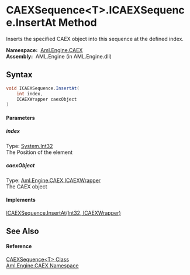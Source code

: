 CAEXSequence&lt;T>.ICAEXSequence.InsertAt Method
================================================
Inserts the specified CAEX object into this sequence at the defined index.

  **Namespace:**  [Aml.Engine.CAEX][1]  
  **Assembly:**  AML.Engine (in AML.Engine.dll)

Syntax
------

```csharp
void ICAEXSequence.InsertAt(
	int index,
	ICAEXWrapper caexObject
)
```

#### Parameters

##### *index*
Type: [System.Int32][2]  
The Position of the element

##### *caexObject*
Type: [Aml.Engine.CAEX.ICAEXWrapper][3]  
The CAEX object

#### Implements
[ICAEXSequence.InsertAt(Int32, ICAEXWrapper)][4]  


See Also
--------

#### Reference
[CAEXSequence&lt;T> Class][5]  
[Aml.Engine.CAEX Namespace][1]  

[1]: ../README.md
[2]: https://docs.microsoft.com/dotnet/api/system.int32
[3]: ../ICAEXWrapper/README.md
[4]: ../ICAEXSequence/InsertAt.md
[5]: README.md
[6]: https://www.automationml.org
[7]: ../../icons/logoShade.png
